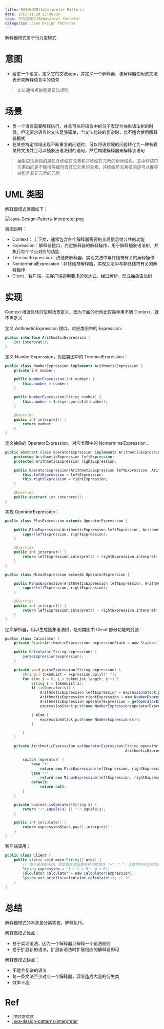 ```yaml
---
title: 解释器模式(Interpreter Pattern)
date: 2017-11-29 15:06:00
tags: 行为型模式(Behavioral Pattern) 
categories: Java Design Patterns
---
```


解释器模式属于行为型模式

<!-- more -->

# 意图

* 给定一个语言，定义它的文法表示，并定义一个解释器，该解释器使用该文法表示来解释语言中的语句

> 文法通俗点讲就是语法规则

# 场景

* 当一个语言需要解释执行，并且可以将语言中的句子表现为抽象语法树的时候。但这要求语言的文法足够简单，当文法比较的复杂时，比不适合使用解释器模式
* 在某些特定领域出现不断重复的问题时，可以将该领域的问题转化为一种有着某种文法并且可以抽象出语法树的语句，然后构建解释器来解释该语句

> 抽象语法树指的是包含终结符元素和非终结符元素的树状结构，其中终结符元素指的是不能推导或包含其它元素的元素，非终结符元素指的是可以推导或包含其它元素的元素

# UML 类图

解释器模式类图如下：

![Java-Design-Patters-Interpreter.png](http://otg3f8t90.bkt.clouddn.com/2017/12/20/Java-Design-Patters-Interpreter.png)

类图说明：

* Context： 上下文，通常包含各个解释器需要的全局信息或公共的功能
* Expression：解释器接口，约定解释器的解释操作，用于解释抽象语法树，并执行每个节点对应的功能
* TerminalExpression：终结符解释器，实现文法中与终结符有关的解释操作
* NonterminalExpression：非终结符解释器，实现文法中与非终结符有关的解释操作
* Client：客户端，把客户端调用要求的表达式，经过解析，形成抽象语法树

# 实现

Context 根据具体的使用场景定义，因为下面的示例比较简单用不到 Context，就不再定义

定义 ArithmeticExpression 接口，对应类图中的 Expression:

```java
public interface ArithmeticExpression {
    int interpret();
}
```

定义 NumberExpression，对应类图中的 TerminalExpression：

```java
public class NumberExpression implements ArithmeticExpression {
    private int number;

    public NumberExpression(int number) {
        this.number = number;
    }

    public NumberExpression(String number) {
        this.number = Integer.parseInt(number);
    }

    @Override
    public int interpret() {
        return number;
    }
}
```

定义抽象的 OperatorExpression，对应类图中的 NonterminalExpression：

```java
public abstract class OperatorExpression implements ArithmeticExpression {
    protected ArithmeticExpression leftExpression;
    protected ArithmeticExpression rightExpression;

    public OperatorExpression(ArithmeticExpression leftExpression, ArithmeticExpression rightExpression) {
        this.leftExpression = leftExpression;
        this.rightExpression = rightExpression;
    }

    @Override
    public abstract int interpret();
}
```

实现 OperatorExpression：

```java
public class PlusExpression extends OperatorExpression {

    public PlusExpression(ArithmeticExpression leftExpression, ArithmeticExpression rightExpression) {
        super(leftExpression, rightExpression);
    }

    @Override
    public int interpret() {
        return leftExpression.interpret() + rightExpression.interpret();
    }
}
```

```java
public class MinusExpression extends OperatorExpression {

    public MinusExpression(ArithmeticExpression leftExpression, ArithmeticExpression rightExpression) {
        super(leftExpression, rightExpression);
    }

    @Override
    public int interpret() {
        return leftExpression.interpret() - rightExpression.interpret();
    }
}
```

定义解析器，用以生成抽象语法树，是对类图中 Client 部分功能的封装：

```java
public class Calculator {
    private Stack<ArithmeticExpression> expressionStack = new Stack<>();

    public Calculator(String expression) {
        parseExpression(expression);
    }

    private void parseExpression(String expression) {
        String[] tokenList = expression.split(" ");
        for (int i = 0; i < tokenList.length; i++) {
            String s = tokenList[i];
            if (isOperator(s)) {
                ArithmeticExpression leftExpression = expressionStack.pop();
                ArithmeticExpression rightExpression = new NumberExpression(tokenList[++i]);
                ArithmeticExpression operatorExpression = getOperatorExpression(s, leftExpression, rightExpression);
                expressionStack.push(new NumberExpression(operatorExpression.interpret()));

            } else {
                expressionStack.push(new NumberExpression(s));
            }

        }
    }

    private ArithmeticExpression getOperatorExpression(String operator, ArithmeticExpression leftExpression,
                                                       ArithmeticExpression rightExpression) {

        switch (operator) {
            case "+":
                return new PlusExpression(leftExpression, rightExpression);
            case "-":
                return new MinusExpression(leftExpression, rightExpression);
            default:
                return null;
        }
    }

    private boolean isOperator(String s) {
        return "+".equals(s) || "-".equals(s);
    }

    public int calculate() {
        return expressionStack.pop().interpret();
    }
}
```

客户端调用：

```java
public class Client {
    public static void main(String[] args) {
        // 由于是简单示例，约定表达式运算符号只能包含 "+"、"-"，且数字符号之间以空格隔开
        String expression = "1 + 2 + 5 - 4 + 6";
        Calculator calculator = new Calculator(expression);
        System.out.println(calculator.calculate()); // 10
    }
}
```

# 总结

解释器模式的本质是分离实现，解释执行。

解释器模式优点：

* 易于实现语法，因为一个解释器只解释一个语法规则
* 易于扩展新的语法，扩展新语法时扩展相应的解释器即可

解释器模式缺点：

* 不适合复杂的语法
* 每一条文法至少对应一个解释器，容易造成大量的衍生类
* 效率不高

# Ref

* [Interpreter](http://www.oodesign.com/interpreter-pattern.html)
* [java-design-patterns-interpreter](https://github.com/iluwatar/java-design-patterns/blob/master/interpreter/README.md)
